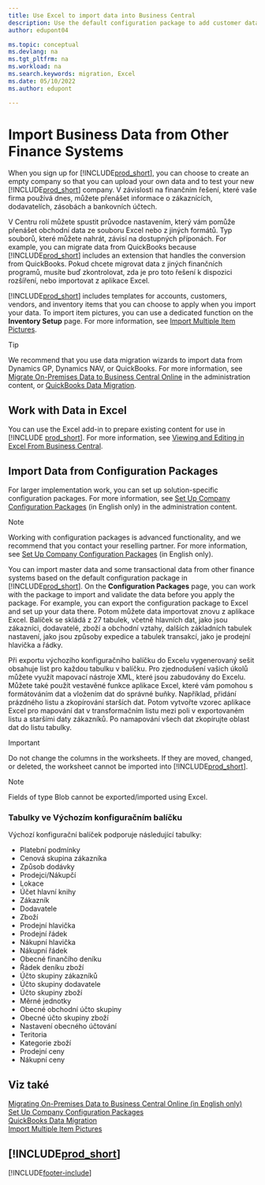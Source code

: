 ```yaml
---
title: Use Excel to import data into Business Central
description: Use the default configuration package to add customer data in Excel and import the data back into Business Central.
author: edupont04

ms.topic: conceptual
ms.devlang: na
ms.tgt_pltfrm: na
ms.workload: na
ms.search.keywords: migration, Excel
ms.date: 05/10/2022
ms.author: edupont

---
```

# Import Business Data from Other Finance Systems

When you sign up for [!INCLUDE[prod_short](includes/prod_short.md)], you can choose to create an empty company so that you can upload your own data and to test your new [!INCLUDE[prod_short](includes/prod_short.md)] company. V závislosti na finančním řešení, které vaše firma používá dnes, můžete přenášet informace o zákaznících, dodavatelích, zásobách a bankovních účtech.

V Centru rolí můžete spustit průvodce nastavením, který vám pomůže přenášet obchodní data ze souboru Excel nebo z jiných formátů. Typ souborů, které můžete nahrát, závisí na dostupných příponách. For example, you can migrate data from QuickBooks because [!INCLUDE[prod_short](includes/prod_short.md)] includes an extension that handles the conversion from QuickBooks. Pokud chcete migrovat data z jiných finančních programů, musíte buď zkontrolovat, zda je pro toto řešení k dispozici rozšíření, nebo importovat z aplikace Excel.

[!INCLUDE[prod_short](includes/prod_short.md)] includes templates for accounts, customers, vendors, and inventory items that you can choose to apply when you import your data. To import item pictures, you can use a dedicated function on the **Inventory Setup** page. For more information, see [Import Multiple Item Pictures](inventory-how-import-item-pictures.md).

> [!TIP]  
> We recommend that you use data migration wizards to import data from Dynamics GP, Dynamics NAV, or QuickBooks. For more information, see [Migrate On-Premises Data to Business Central Online](/dynamics365/business-central/dev-itpro/administration/migrate-data) in the administration content, or [QuickBooks Data Migration](ui-extensions-quickbooks-data-migration.md).

## Work with Data in Excel

You can use the Excel add-in to prepare existing content for use in [!INCLUDE [prod_short](includes/prod_short.md)]. For more information, see [Viewing and Editing in Excel From Business Central](across-work-with-excel.md).

## Import Data from Configuration Packages

For larger implementation work, you can set up solution-specific configuration packages. For more information, see [Set Up Company Configuration Packages](/dynamics365/business-central/dev-itpro/administration/set-up-standard-company-configuration-packages) (in English only) in the administration content.

> [!NOTE]  
> Working with configuration packages is advanced functionality, and we recommend that you contact your reselling partner. For more information, see [Set Up Company Configuration Packages](/dynamics365/business-central/dev-itpro/administration/set-up-standard-company-configuration-packages) (in English only).

You can import master data and some transactional data from other finance systems based on the default configuration package in [!INCLUDE[prod_short](includes/prod_short.md)]. On the **Configuration Packages** page, you can work with the package to import and validate the data before you apply the package. For example, you can export the configuration package to Excel and set up your data there. Potom můžete data importovat znovu z aplikace Excel. Balíček se skládá z 27 tabulek, včetně hlavních dat, jako jsou zákazníci, dodavatelé, zboží a obchodní vztahy, dalších základních tabulek nastavení, jako jsou způsoby expedice a tabulek transakcí, jako je prodejní hlavička a řádky.

Při exportu výchozího konfiguračního balíčku do Excelu vygenerovaný sešit obsahuje list pro každou tabulku v balíčku. Pro zjednodušení vašich úkolů můžete využít mapovací nástroje XML, které jsou zabudovány do Excelu. Můžete také použít vestavěné funkce aplikace Excel, které vám pomohou s formátováním dat a vložením dat do správné buňky. Například, přidání prázdného listu a zkopírování starších dat. Potom vytvořte vzorec aplikace Excel pro mapování dat v transformačním listu mezi poli v exportovaném listu a staršími daty zákazníků. Po namapování všech dat zkopírujte oblast dat do listu tabulky.

> [!IMPORTANT]  
> Do not change the columns in the worksheets. If they are moved, changed, or deleted, the worksheet cannot be imported into [!INCLUDE[prod_short](includes/prod_short.md)].

> [!NOTE]
> Fields of type Blob cannot be exported/imported using Excel.

### Tabulky ve Výchozím konfiguračním balíčku

Výchozí konfigurační balíček podporuje následující tabulky:

- Platební podmínky
- Cenová skupina zákazníka
- Způsob dodávky
- Prodejci/Nákupčí
- Lokace
- Účet hlavní knihy
- Zákazník
- Dodavatele
- Zboží
- Prodejní hlavička
- Prodejní řádek
- Nákupní hlavička
- Nákupní řádek
- Obecné finančího deníku
- Řádek deníku zboží
- Účto skupiny zákazníků
- Účto skupiny dodavatele
- Účto skupiny zboží
- Měrné jednotky
- Obecné obchodní účto skupiny
- Obecné účto skupiny zboží
- Nastavení obecného účtování
- Teritoria
- Kategorie zboží
- Prodejní ceny
- Nákupní ceny

## Viz také

[Migrating On-Premises Data to Business Central Online (in English only)](/dynamics365/business-central/dev-itpro/administration/migrate-data)  
[Set Up Company Configuration Packages](/dynamics365/business-central/dev-itpro/administration/set-up-standard-company-configuration-packages)  
[QuickBooks Data Migration](ui-extensions-quickbooks-data-migration.md)  
[Import Multiple Item Pictures](inventory-how-import-item-pictures.md)

## [!INCLUDE[prod_short](includes/free_trial_md.md)]


[!INCLUDE[footer-include](includes/footer-banner.md)]